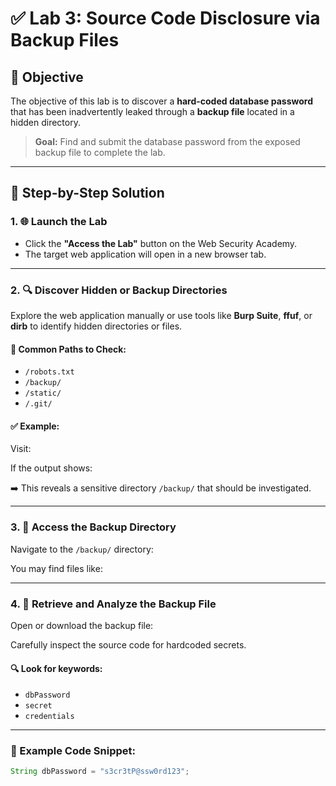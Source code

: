 # ✅ Lab 3: Source Code Disclosure via Backup Files

## 🎯 Objective

The objective of this lab is to discover a **hard-coded database password** that has been inadvertently leaked through a **backup file** located in a hidden directory.

> **Goal:** Find and submit the database password from the exposed backup file to complete the lab.

---

## 🧭 Step-by-Step Solution

### 1. 🌐 Launch the Lab

- Click the **"Access the Lab"** button on the Web Security Academy.
- The target web application will open in a new browser tab.


---

### 2. 🔍 Discover Hidden or Backup Directories

Explore the web application manually or use tools like **Burp Suite**, **ffuf**, or **dirb** to identify hidden directories or files.

#### 🎯 Common Paths to Check:

- `/robots.txt`
- `/backup/`
- `/static/`
- `/.git/`

#### ✅ Example:

Visit:


If the output shows:


➡️ This reveals a sensitive directory `/backup/` that should be investigated.

---

### 3. 📂 Access the Backup Directory

Navigate to the `/backup/` directory:

You may find files like:

---

### 4. 📝 Retrieve and Analyze the Backup File

Open or download the backup file:

Carefully inspect the source code for hardcoded secrets.

#### 🔍 Look for keywords:
- `dbPassword`
- `secret`
- `credentials`

---

### 📌 Example Code Snippet:
```java
String dbPassword = "s3cr3tP@ssw0rd123";
